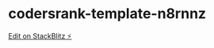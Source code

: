 # codersrank-template-n8rnnz

[Edit on StackBlitz ⚡️](https://stackblitz.com/edit/codersrank-template-n8rnnz)